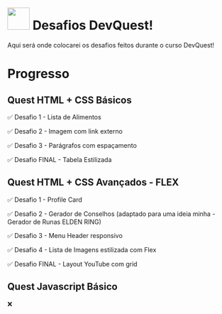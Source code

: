 # <img src="src/img/Perícia_em_Montaria.png" width=50> Desafios DevQuest!

 Aqui será onde colocarei os desafios feitos durante o curso DevQuest!

# Progresso
## Quest HTML + CSS Básicos

✅ Desafio 1 - Lista de Alimentos

✅ Desafio 2 - Imagem com link externo

✅ Desafio 3 - Parágrafos com espaçamento

✅ Desafio FINAL - Tabela Estilizada

## Quest HTML + CSS Avançados - FLEX

✅ Desafio 1 - Profile Card

✅ Desafio 2 - Gerador de Conselhos (adaptado para uma ideia minha - Gerador de Runas ELDEN RING)

✅ Desafio 3 - Menu Header responsivo

✅ Desafio 4 - Lista de Imagens estilizada com Flex

✅ Desafio FINAL - Layout YouTube com grid

## Quest Javascript Básico
❌
## 
